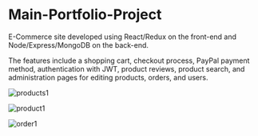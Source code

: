 # Main-Portfolio-Project
E-Commerce site developed using React/Redux on the front-end and Node/Express/MongoDB on the back-end.

The features include a shopping cart, checkout process, PayPal payment method, authentication with JWT, product reviews, product search, and administration pages for editing products, orders, and users.

![products1](https://user-images.githubusercontent.com/59144499/126832018-13ea1039-8e8b-4b27-9510-9230f3fba087.jpg)

![product1](https://user-images.githubusercontent.com/59144499/126832066-f213a488-1c6f-460f-a590-941fe2090c3b.jpg)

![order1](https://user-images.githubusercontent.com/59144499/126832080-a593dfab-603e-4992-a1a8-b84f329176b8.jpg)
